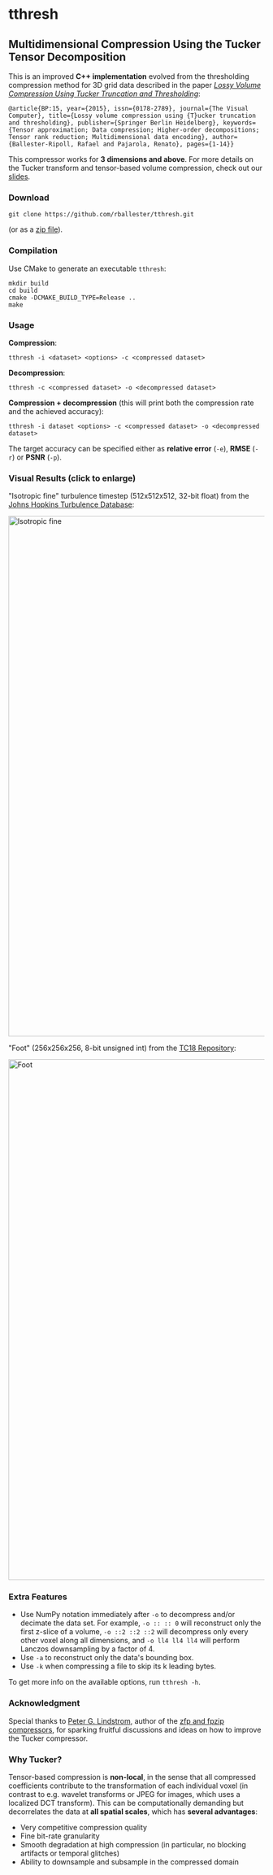 # tthresh

## Multidimensional Compression Using the Tucker Tensor Decomposition

This is an improved **C++ implementation** evolved from the thresholding compression method for 3D grid data described in the paper [*Lossy Volume Compression Using Tucker Truncation and Thresholding*](http://www.ifi.uzh.ch/en/vmml/publications/lossycompression.html):

```@article{BP:15, year={2015}, issn={0178-2789}, journal={The Visual Computer}, title={Lossy volume compression using {T}ucker truncation and thresholding}, publisher={Springer Berlin Heidelberg}, keywords={Tensor approximation; Data compression; Higher-order decompositions; Tensor rank reduction; Multidimensional data encoding}, author={Ballester-Ripoll, Rafael and Pajarola, Renato}, pages={1-14}}```

This compressor works for **3 dimensions and above**. For more details on the Tucker transform and tensor-based volume compression, check out our [slides](http://www.ifi.uzh.ch/dam/jcr:00000000-73a0-83b8-ffff-ffffd48b8a42/tensorapproximation.pdf).

### Download

```  
git clone https://github.com/rballester/tthresh.git
```

(or as a [zip file](https://github.com/rballester/tthresh/archive/master.zip)).

### Compilation

Use CMake to generate an executable ```tthresh```:

```
mkdir build
cd build
cmake -DCMAKE_BUILD_TYPE=Release ..
make
```

### Usage

**Compression**:

```
tthresh -i <dataset> <options> -c <compressed dataset>
```

**Decompression**:

```
tthresh -c <compressed dataset> -o <decompressed dataset>
```

**Compression + decompression** (this will print both the compression rate and the achieved accuracy):

```
tthresh -i dataset <options> -c <compressed dataset> -o <decompressed dataset>
```

The target accuracy can be specified either as **relative error** (```-e```), **RMSE** (```-r```) or **PSNR** (```-p```).

### Visual Results (click to enlarge)

"Isotropic fine" turbulence timestep (512x512x512, 32-bit float) from the [Johns Hopkins Turbulence Database](http://turbulence.pha.jhu.edu/newcutout.aspx):

[<img src="https://github.com/rballester/tthresh/blob/master/images/isotropic_fine.png" width="1024" title="Isotropic fine">](https://github.com/rballester/tthresh/raw/master/images/isotropic_fine.png)

"Foot" (256x256x256, 8-bit unsigned int) from the [TC18 Repository](http://www.tc18.org/code_data_set/3D_images.php):

[<img src="https://github.com/rballester/tthresh/blob/master/images/foot.png" width="1024" title="Foot">](https://github.com/rballester/tthresh/raw/master/images/foot.png)

### Extra Features

- Use NumPy notation immediately after ```-o``` to decompress and/or decimate the data set. For example, ```-o :: :: 0``` will reconstruct only the first z-slice of a volume, ```-o ::2 ::2 ::2``` will decompress only every other voxel along all dimensions, and ```-o ll4 ll4 ll4``` will perform Lanczos downsampling by a factor of 4.
- Use ```-a``` to reconstruct only the data's bounding box.
- Use ```-k``` when compressing a file to skip its k leading bytes.

To get more info on the available options, run ```tthresh -h```.

### Acknowledgment

Special thanks to [Peter G. Lindstrom](http://people.llnl.gov/pl), author of the [zfp and fpzip compressors](http://computation.llnl.gov/projects/floating-point-compression), for sparking fruitful discussions and ideas on how to improve the Tucker compressor.

### Why Tucker?

Tensor-based compression is **non-local**, in the sense that all compressed coefficients contribute to the transformation of each individual voxel (in contrast to e.g. wavelet transforms or JPEG for images, which uses a localized DCT transform). This can be computationally demanding but decorrelates the data at **all spatial scales**, which has **several advantages**:

- Very competitive compression quality
- Fine bit-rate granularity
- Smooth degradation at high compression (in particular, no blocking artifacts or temporal glitches)
- Ability to downsample and subsample in the compressed domain
